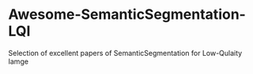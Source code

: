 # Awesome-SemanticSegmentation-LQI
Selection of excellent papers of SemanticSegmentation for Low-Qulaity Iamge
